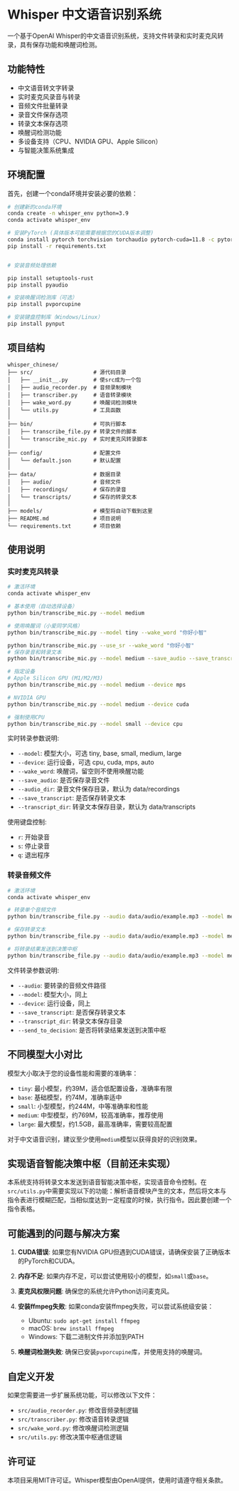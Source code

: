 
# Whisper 中文语音识别系统

一个基于OpenAI Whisper的中文语音识别系统，支持文件转录和实时麦克风转录，具有保存功能和唤醒词检测。

## 功能特性

- 中文语音转文字转录
- 实时麦克风录音与转录
- 音频文件批量转录
- 录音文件保存选项
- 转录文本保存选项
- 唤醒词检测功能
- 多设备支持（CPU、NVIDIA GPU、Apple Silicon）
- 与智能决策系统集成

## 环境配置

首先，创建一个conda环境并安装必要的依赖：

```bash
# 创建新的conda环境
conda create -n whisper_env python=3.9
conda activate whisper_env

# 安装PyTorch (具体版本可能需要根据您的CUDA版本调整)
conda install pytorch torchvision torchaudio pytorch-cuda=11.8 -c pytorch -c nvidia
pip install -r requirements.txt  


# 安装音频处理依赖

pip install setuptools-rust
pip install pyaudio

# 安装唤醒词检测库（可选）
pip install pvporcupine

# 安装键盘控制库（Windows/Linux）
pip install pynput
```

## 项目结构

```
whisper_chinese/
├── src/                   # 源代码目录
│   ├── __init__.py        # 使src成为一个包
│   ├── audio_recorder.py  # 音频录制模块
│   ├── transcriber.py     # 语音转录模块
│   ├── wake_word.py       # 唤醒词检测模块
│   └── utils.py           # 工具函数
│
├── bin/                   # 可执行脚本
│   ├── transcribe_file.py # 转录文件的脚本
│   └── transcribe_mic.py  # 实时麦克风转录脚本
│
├── config/                # 配置文件
│   └── default.json       # 默认配置
│
├── data/                  # 数据目录
│   ├── audio/             # 音频文件
│   ├── recordings/        # 保存的录音
│   └── transcripts/       # 保存的转录文本
│
├── models/                # 模型将自动下载到这里
├── README.md              # 项目说明
└── requirements.txt       # 项目依赖
```

## 使用说明

### 实时麦克风转录

```bash
# 激活环境
conda activate whisper_env

# 基本使用（自动选择设备）
python bin/transcribe_mic.py --model medium

# 使用唤醒词（小爱同学风格）
python bin/transcribe_mic.py --model tiny --wake_word "你好小智"

python bin/transcribe_mic.py --use_sr --wake_word "你好小智"
# 保存录音和转录文本
python bin/transcribe_mic.py --model medium --save_audio --save_transcript

# 指定设备
# Apple Silicon GPU (M1/M2/M3)
python bin/transcribe_mic.py --model medium --device mps

# NVIDIA GPU
python bin/transcribe_mic.py --model medium --device cuda

# 强制使用CPU
python bin/transcribe_mic.py --model small --device cpu
```

实时转录参数说明:
- `--model`: 模型大小，可选 tiny, base, small, medium, large
- `--device`: 运行设备，可选 cpu, cuda, mps, auto
- `--wake_word`: 唤醒词，留空则不使用唤醒功能
- `--save_audio`: 是否保存录音文件
- `--audio_dir`: 录音文件保存目录，默认为 data/recordings
- `--save_transcript`: 是否保存转录文本
- `--transcript_dir`: 转录文本保存目录，默认为 data/transcripts

使用键盘控制:
- `r`: 开始录音
- `s`: 停止录音
- `q`: 退出程序

### 转录音频文件

```bash
# 激活环境
conda activate whisper_env

# 转录单个音频文件
python bin/transcribe_file.py --audio data/audio/example.mp3 --model medium

# 保存转录文本
python bin/transcribe_file.py --audio data/audio/example.mp3 --model medium --save_transcript

# 将转录结果发送到决策中枢
python bin/transcribe_file.py --audio data/audio/example.mp3 --model medium --send_to_decision
```

文件转录参数说明:
- `--audio`: 要转录的音频文件路径
- `--model`: 模型大小，同上
- `--device`: 运行设备，同上
- `--save_transcript`: 是否保存转录文本
- `--transcript_dir`: 转录文本保存目录
- `--send_to_decision`: 是否将转录结果发送到决策中枢

## 不同模型大小对比

模型大小取决于您的设备性能和需要的准确率：

- `tiny`: 最小模型，约39M，适合低配置设备，准确率有限
- `base`: 基础模型，约74M，准确率适中
- `small`: 小型模型，约244M，中等准确率和性能
- `medium`: 中型模型，约769M，较高准确率，推荐使用
- `large`: 最大模型，约1.5GB，最高准确率，需要较高配置

对于中文语音识别，建议至少使用`medium`模型以获得良好的识别效果。

## 实现语音智能决策中枢（目前还未实现）

本系统支持将转录文本发送到语音智能决策中枢，实现语音命令控制。在`src/utils.py`中需要实现以下的功能：解析语音模块产生的文本，然后将文本与指令表进行模糊匹配，当相似度达到一定程度的时候，执行指令。因此要创建一个指令表格。



## 可能遇到的问题与解决方案

1. **CUDA错误**: 如果您有NVIDIA GPU但遇到CUDA错误，请确保安装了正确版本的PyTorch和CUDA。
   
2. **内存不足**: 如果内存不足，可以尝试使用较小的模型，如`small`或`base`。

3. **麦克风权限问题**: 确保您的系统允许Python访问麦克风。

4. **安装ffmpeg失败**: 如果conda安装ffmpeg失败，可以尝试系统级安装：
   - Ubuntu: `sudo apt-get install ffmpeg`
   - macOS: `brew install ffmpeg`
   - Windows: 下载二进制文件并添加到PATH

5. **唤醒词检测失败**: 确保已安装`pvporcupine`库，并使用支持的唤醒词。

## 自定义开发

如果您需要进一步扩展系统功能，可以修改以下文件：

- `src/audio_recorder.py`: 修改音频录制逻辑
- `src/transcriber.py`: 修改语音转录逻辑
- `src/wake_word.py`: 修改唤醒词检测逻辑
- `src/utils.py`: 修改决策中枢通信逻辑

## 许可证

本项目采用MIT许可证。Whisper模型由OpenAI提供，使用时请遵守相关条款。
